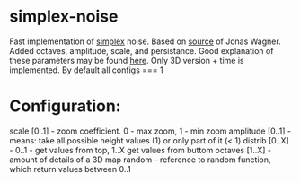 # simplex-noise
Fast implementation of [simplex](https://en.wikipedia.org/wiki/Simplex_noise) noise. Based on [source](https://github.com/jwagner/simplex-noise.js) of Jonas Wagner. Added octaves, amplitude, scale, and persistance. Good explanation of these parameters may be found [here](https://www.redblobgames.com/maps/terrain-from-noise). Only 3D version + time is implemented. By default all configs === 1
 
# Configuration:
   scale     [0..1] - zoom coefficient. 0 - max zoom, 1 - min zoom
   amplitude [0..1] - means: take all possible height values (1) or only part of it (< 1)
   distrib   [0..X] - 0..1 - get values from top, 1..X get values from buttom
   octaves   [1..X] - amount of details of a 3D map
   random           - reference to random function, which return values between 0..1